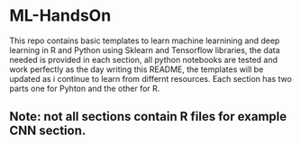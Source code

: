 # ML-HandsOn
This repo contains basic templates to learn machine learnining and deep learning in R and Python using Sklearn and Tensorflow libraries, the data needed is provided in each section, all python notebooks are tested and work perfectly as the day writing this README, the templates will be updated as i continue to learn from differnt resources. Each section has two parts one for Pyhton and the other for R.

## Note: not all sections contain R files for example CNN section.
